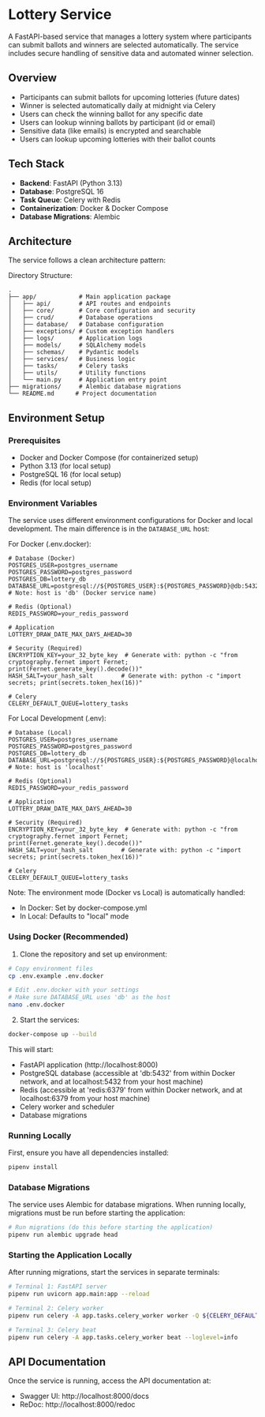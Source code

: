 # Lottery Service

A FastAPI-based service that manages a lottery system where participants can submit ballots and winners are selected automatically. The service includes secure handling of sensitive data and automated winner selection.

## Overview

- Participants can submit ballots for upcoming lotteries (future dates)
- Winner is selected automatically daily at midnight via Celery
- Users can check the winning ballot for any specific date
- Users can lookup winning ballots by participant (id or email)
- Sensitive data (like emails) is encrypted and searchable
- Users can lookup upcoming lotteries with their ballot counts

## Tech Stack

- **Backend**: FastAPI (Python 3.13)
- **Database**: PostgreSQL 16
- **Task Queue**: Celery with Redis
- **Containerization**: Docker & Docker Compose
- **Database Migrations**: Alembic

## Architecture

The service follows a clean architecture pattern:

Directory Structure:
```
.
├── app/            # Main application package
│   ├── api/        # API routes and endpoints
│   ├── core/       # Core configuration and security
│   ├── crud/       # Database operations
│   ├── database/   # Database configuration
│   ├── exceptions/ # Custom exception handlers
│   ├── logs/       # Application logs
│   ├── models/     # SQLAlchemy models
│   ├── schemas/    # Pydantic models
│   ├── services/   # Business logic
│   ├── tasks/      # Celery tasks
│   ├── utils/      # Utility functions
│   └── main.py     # Application entry point
├── migrations/     # Alembic database migrations
└── README.md      # Project documentation
```

## Environment Setup

### Prerequisites

- Docker and Docker Compose (for containerized setup)
- Python 3.13 (for local setup)
- PostgreSQL 16 (for local setup)
- Redis (for local setup)

### Environment Variables

The service uses different environment configurations for Docker and local development. The main difference is in the `DATABASE_URL` host:

For Docker (.env.docker):
```env
# Database (Docker)
POSTGRES_USER=postgres_username
POSTGRES_PASSWORD=postgres_password
POSTGRES_DB=lottery_db
DATABASE_URL=postgresql://${POSTGRES_USER}:${POSTGRES_PASSWORD}@db:5432/${POSTGRES_DB}  # Note: host is 'db' (Docker service name)

# Redis (Optional)
REDIS_PASSWORD=your_redis_password

# Application
LOTTERY_DRAW_DATE_MAX_DAYS_AHEAD=30

# Security (Required)
ENCRYPTION_KEY=your_32_byte_key  # Generate with: python -c "from cryptography.fernet import Fernet; print(Fernet.generate_key().decode())"
HASH_SALT=your_hash_salt        # Generate with: python -c "import secrets; print(secrets.token_hex(16))"

# Celery
CELERY_DEFAULT_QUEUE=lottery_tasks
```

For Local Development (.env):
```env
# Database (Local)
POSTGRES_USER=postgres_username
POSTGRES_PASSWORD=postgres_password
POSTGRES_DB=lottery_db
DATABASE_URL=postgresql://${POSTGRES_USER}:${POSTGRES_PASSWORD}@localhost:5432/${POSTGRES_DB}  # Note: host is 'localhost'

# Redis (Optional)
REDIS_PASSWORD=your_redis_password

# Application
LOTTERY_DRAW_DATE_MAX_DAYS_AHEAD=30

# Security (Required)
ENCRYPTION_KEY=your_32_byte_key  # Generate with: python -c "from cryptography.fernet import Fernet; print(Fernet.generate_key().decode())"
HASH_SALT=your_hash_salt        # Generate with: python -c "import secrets; print(secrets.token_hex(16))"

# Celery
CELERY_DEFAULT_QUEUE=lottery_tasks
```

Note: The environment mode (Docker vs Local) is automatically handled:
- In Docker: Set by docker-compose.yml
- In Local: Defaults to "local" mode

### Using Docker (Recommended)

1. Clone the repository and set up environment:
```bash
# Copy environment files
cp .env.example .env.docker

# Edit .env.docker with your settings
# Make sure DATABASE_URL uses 'db' as the host
nano .env.docker
```

2. Start the services:
```bash
docker-compose up --build
```

This will start:
- FastAPI application (http://localhost:8000)
- PostgreSQL database (accessible at 'db:5432' from within Docker network, and at localhost:5432 from your host machine)
- Redis (accessible at 'redis:6379' from within Docker network, and at localhost:6379 from your host machine)
- Celery worker and scheduler
- Database migrations

### Running Locally

First, ensure you have all dependencies installed:
```bash
pipenv install
```

### Database Migrations

The service uses Alembic for database migrations. When running locally, migrations must be run before starting the application:

```bash
# Run migrations (do this before starting the application)
pipenv run alembic upgrade head
```

### Starting the Application Locally

After running migrations, start the services in separate terminals:

```bash
# Terminal 1: FastAPI server
pipenv run uvicorn app.main:app --reload

# Terminal 2: Celery worker
pipenv run celery -A app.tasks.celery_worker worker -Q ${CELERY_DEFAULT_QUEUE} --loglevel=info

# Terminal 3: Celery beat
pipenv run celery -A app.tasks.celery_worker beat --loglevel=info
```

## API Documentation

Once the service is running, access the API documentation at:
- Swagger UI: http://localhost:8000/docs
- ReDoc: http://localhost:8000/redoc 